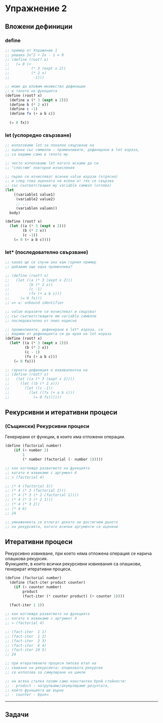 # Упражнение 2

## Вложени дефиниции

### define

```scheme
;; пример от Упражение 1
;; решава 3x^2 + 2x - 1 = 0
;; (define (root? x)
;;   (= 0 (+
;;          (* 3 (expt x 2))
;;          (* 2 x)
;;           -1)))

;; може да вложим множество дефиниции
;; в тялото на фукнцията
(define (root? x)
  (define a (* 3 (expt x 2)))
  (define b (* 2 x))
  (define c -1)
  (define fx (+ a b c))
  
  (= 0 fx))
```

### let (успоредно свързване)

```scheme
;; използваме let за локално свързване на 
;; оценки със символи - променливите, дефинирани в let израза, 
;; са видими само в тялото му

;; често използваме let когато искаме да си 
;; "спестим" повторни изчисления

;; първо се изчисляват всички value изрази (отдясно)
;; и след това оценката на всеки от тях се свързва
;; със съответствашия му variable символ (отляво)
(let
    ((variable1 value1)
     (variable2 value2)
     ;; ...
     (variablen valuen))
  body)

(define (root? x)
  (let ((a (* 3 (expt x 2)))
        (b (* 2 x))
        (c -1))
    (= 0 (+ a b c))))
```

### let* (последователно свързване)

```scheme
;; какво ще се случи ако към горния пример
;; добавим още една променлива?

;; (define (root? x)
;;   (let ((a (* 3 (expt x 2)))
;;         (b (* 2 x))
;;         (c -1)
;;         (fx (+ a b c)))
;;     (= 0 fx)))
;; => a: unbound identifier

;; value изразите се изчисляват и свързват 
;; със съответстващите им variable символи 
;; последователно от ляво надясно

;; променливите, дефинирани в let* израза, са 
;; видими от дефиницията си до края на let израза
(define (root? x)
  (let* ((a (* 3 (expt x 2)))
         (b (* 2 x))
         (c - 1)
         (fx (+ a b c)))
    (= 0 fx)))

;; горната дефиниция е еквивалентна на
;; (define (root? x)
;;   (let ((a (* 3 (expt x 2))))
;;     (let ((b (* 2 x)))
;;       (let ((c -1))
;;         (let ((fx (+ a b c)))
;;           (= 0 fx))))))
```

## Рекурсивни и итеративни процеси

### (Същински) Рекурсивни процеси  

Генерирани от функции, в които има отложени операции.

```scheme
(define (factorial number)
    (if (< number 2)
        1
        (* number (factorial (- number 1)))))

;; как изглежда развитието на функцията
;; когато я извикаме с аргумент 4
;; > (factorial 4)

;; (* 4 (factorial 3))
;; (* 4 (* 3 (factorial 2)))
;; (* 4 (* 3 (* 2 (factorial 1))))
;; (* 4 (* 3 (* 2 1)))
;; (* 4 (* 3 2))
;; (* 4 6)
;; 24

;; умноженията се отлагат докато не достигнем дъното
;; на рекурсията, когато всички аргументи са оценени
```

## Итеративни процеси  

Рекурсивно извикване, при което няма отложена операция се нарича опашкова рекурсия.  
Функциите, в които всички рекурсивни извиквания са опашкови, генерират итеративни процеси.

```scheme
(define (factorial number)
  (define (fact-iter product counter)
    (if (> counter number)
        product
        (fact-iter (* counter product) (+ counter 1))))
                   
  (fact-iter 1 1))

;; как изглежда развитието на функцията
;; когато я извикаме с аргумент 4
;; > (factorial 4)

;; (fact-iter  1 1)
;; (fact-iter  1 2)
;; (fact-iter  2 3)
;; (fact-iter  6 4)
;; (fact-iter 24 5)
;; 24

;; при итеративните процеси липсва етап на
;; свиване на рекурсията; опашковата рекурсия
;; се използва за симулиране на цикли

;; на всяка стъпка пазим само константен брой стойности:
;; - product - натрупваме/акумулираме резултата,
;; който функцията ще върне
;; - counter - брояч
```
---

## Задачи